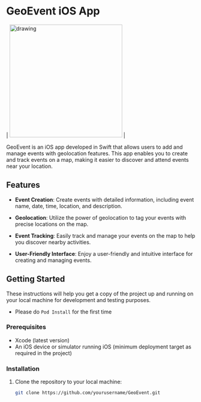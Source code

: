 # GeoEvent iOS App

| <img src="https://github.com/jerrypm/GeoEvent/assets/15967964/e798bf95-e58c-4178-80e6-1b3641404a74" alt="drawing" width="300"/>  |

GeoEvent is an iOS app developed in Swift that allows users to add and manage events with geolocation features. This app enables you to create and track events on a map, making it easier to discover and attend events near your location.

## Features

- **Event Creation**: Create events with detailed information, including event name, date, time, location, and description.

- **Geolocation**: Utilize the power of geolocation to tag your events with precise locations on the map.

- **Event Tracking**: Easily track and manage your events on the map to help you discover nearby activities.

- **User-Friendly Interface**: Enjoy a user-friendly and intuitive interface for creating and managing events.

## Getting Started

These instructions will help you get a copy of the project up and running on your local machine for development and testing purposes.
- Please do `Pod Install` for the first time

### Prerequisites

- Xcode (latest version)
- An iOS device or simulator running iOS (minimum deployment target as required in the project)

### Installation

1. Clone the repository to your local machine:

   ```sh
   git clone https://github.com/yourusername/GeoEvent.git
